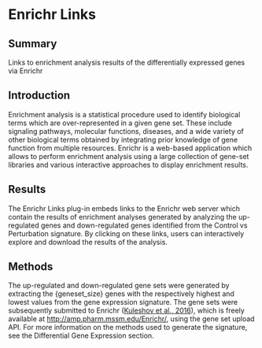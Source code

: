 Enrichr Links
================
Summary
----------------
Links to enrichment analysis results of the differentially expressed genes via Enrichr

Introduction
----------------
Enrichment analysis is a statistical procedure used to identify biological terms which are over-represented in a given gene set. These include signaling pathways, molecular functions, diseases, and a wide variety of other biological terms obtained by integrating prior knowledge of gene function from multiple resources. Enrichr is a web-based application which allows to perform enrichment analysis using a large collection of gene-set libraries and various interactive approaches to display enrichment results.

Results
----------------
The Enrichr Links plug-in embeds links to the Enrichr web server which contain the results of enrichment analyses generated by analyzing the up-regulated genes and down-regulated genes identified from the Control vs Perturbation signature. By clicking on these links, users can interactively explore and download the results of the analysis.

Methods
----------------
The up-regulated and down-regulated gene sets were generated by extracting the {geneset_size} genes with the respectively highest and lowest values from the gene expression signature. The gene sets were subsequently submitted to Enrichr (<a href='10.1093/nar/gkw377'>Kuleshov et al., 2016</a>), which is freely available at <a href='http://amp.pharm.mssm.edu/Enrichr/'>http://amp.pharm.mssm.edu/Enrichr/</a>, using the gene set upload API. For more information on the methods used to generate the signature, see the Differential Gene Expression section.